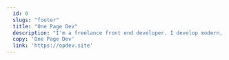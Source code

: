 ```yaml
---
  id: 0
  slugs: "footer"
  title: "One Page Dev"
  description: "I'm a freelance front end developer. I develop modern, responsive websites and like to built with HTML, CSS, JAVASCRIPT and TYPESCRIPT."
  copy: 'One Page Dev'
  link: 'https://opdev.site'
---
```

